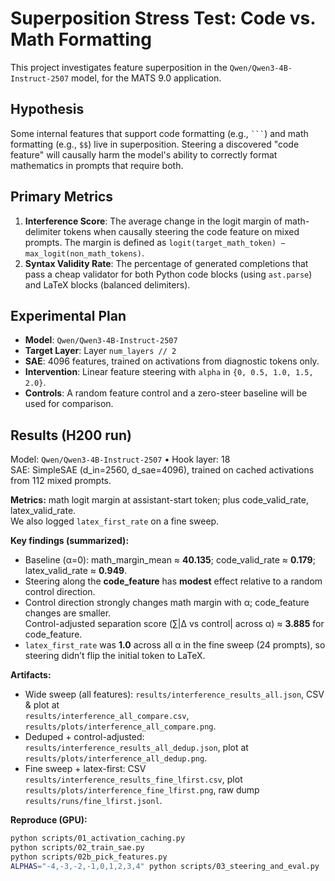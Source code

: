 # Superposition Stress Test: Code vs. Math Formatting

This project investigates feature superposition in the `Qwen/Qwen3-4B-Instruct-2507` model, for the MATS 9.0 application.

## Hypothesis
Some internal features that support code formatting (e.g., ` ``` `) and math formatting (e.g., `$$`) live in superposition. Steering a discovered "code feature" will causally harm the model's ability to correctly format mathematics in prompts that require both.

## Primary Metrics
1.  **Interference Score**: The average change in the logit margin of math-delimiter tokens when causally steering the code feature on mixed prompts. The margin is defined as `logit(target_math_token) − max_logit(non_math_tokens)`.
2.  **Syntax Validity Rate**: The percentage of generated completions that pass a cheap validator for both Python code blocks (using `ast.parse`) and LaTeX blocks (balanced delimiters).

## Experimental Plan
- **Model**: `Qwen/Qwen3-4B-Instruct-2507`
- **Target Layer**: Layer `num_layers // 2`
- **SAE**: 4096 features, trained on activations from diagnostic tokens only.
- **Intervention**: Linear feature steering with `alpha` in `{0, 0.5, 1.0, 1.5, 2.0}`.
- **Controls**: A random feature control and a zero-steer baseline will be used for comparison.

## Results (H200 run)

Model: `Qwen/Qwen3-4B-Instruct-2507` • Hook layer: 18  
SAE: SimpleSAE (d_in=2560, d_sae=4096), trained on cached activations from 112 mixed prompts.

**Metrics:** math logit margin at assistant-start token; plus code_valid_rate, latex_valid_rate.  
We also logged `latex_first_rate` on a fine sweep.

**Key findings (summarized):**
- Baseline (α=0): math_margin_mean ≈ **40.135**; code_valid_rate ≈ **0.179**; latex_valid_rate ≈ **0.949**.
- Steering along the **code_feature** has **modest** effect relative to a random control direction.
- Control direction strongly changes math margin with α; code_feature changes are smaller.  
  Control-adjusted separation score (∑\|Δ vs control\| across α) ≈ **3.885** for code_feature.
- `latex_first_rate` was **1.0** across all α in the fine sweep (24 prompts), so steering didn’t flip the initial token to LaTeX.

**Artifacts:**  
- Wide sweep (all features): `results/interference_results_all.json`, CSV & plot at  
  `results/interference_all_compare.csv`, `results/plots/interference_all_compare.png`.
- Deduped + control-adjusted: `results/interference_results_all_dedup.json`, plot at  
  `results/plots/interference_all_dedup.png`.
- Fine sweep + latex-first: CSV `results/interference_results_fine_lfirst.csv`, plot  
  `results/plots/interference_fine_lfirst.png`, raw dump `results/runs/fine_lfirst.jsonl`.

**Reproduce (GPU):**
```bash
python scripts/01_activation_caching.py
python scripts/02_train_sae.py
python scripts/02b_pick_features.py
ALPHAS="-4,-3,-2,-1,0,1,2,3,4" python scripts/03_steering_and_eval.py
